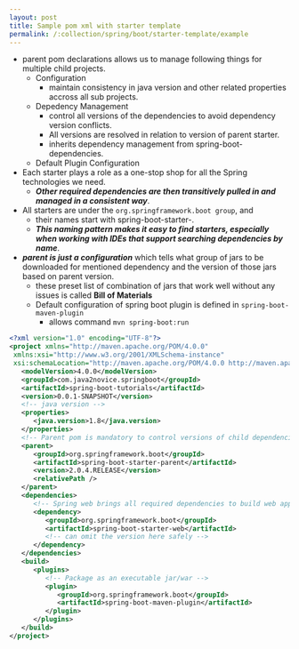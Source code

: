```yaml
---
layout: post
title: Sample pom xml with starter template
permalink: /:collection/spring/boot/starter-template/example
---
```


- parent pom declarations allows us to manage following things for multiple child projects.
    - Configuration
        - maintain consistency in java version and other related properties accross all sub projects.
    - Depedency Management
        - control all versions of the dependencies to avoid dependency version conflicts.
        - All versions are resolved in relation to version of parent starter.
        - inherits dependency management from spring-boot-dependencies.
    - Default Plugin Configuration
- Each starter plays a role as a one-stop shop for all the Spring technologies we need.
  - ***Other required dependencies are then transitively pulled in and managed in a consistent way***.
- All starters are under the `org.springframework.boot group`, and 
  - their names start with spring-boot-starter-.
  - ***This naming pattern makes it easy to find starters, especially when working with IDEs that support searching dependencies by name***.
- ***parent is just a configuration*** which tells what group of jars to be downloaded for mentioned dependency and the version of those jars based on parent version.
  - these preset list of combination of jars that work well without any issues is called **Bill of Materials**
  - Default configuration of spring boot plugin is defined in `spring-boot-maven-plugin`
    - allows command `mvn spring-boot:run`

```xml
<?xml version="1.0" encoding="UTF-8"?>
<project xmlns="http://maven.apache.org/POM/4.0.0"
 xmlns:xsi="http://www.w3.org/2001/XMLSchema-instance"
 xsi:schemaLocation="http://maven.apache.org/POM/4.0.0 http://maven.apache.org/xsd/maven-4.0.0.xsd">
   <modelVersion>4.0.0</modelVersion>
   <groupId>com.java2novice.springboot</groupId>
   <artifactId>spring-boot-tutorials</artifactId>
   <version>0.0.1-SNAPSHOT</version>
   <!-- java version -->
   <properties>
      <java.version>1.8</java.version>
   </properties>
   <!-- Parent pom is mandatory to control versions of child dependencies -->
   <parent>
      <groupId>org.springframework.boot</groupId>
      <artifactId>spring-boot-starter-parent</artifactId>
      <version>2.0.4.RELEASE</version>
      <relativePath />
   </parent>
   <dependencies>
      <!-- Spring web brings all required dependencies to build web application.(Tomcat, Spring MVC etc) -->
      <dependency>
         <groupId>org.springframework.boot</groupId>
         <artifactId>spring-boot-starter-web</artifactId>
         <!-- can omit the version here safely -->
      </dependency>
   </dependencies>
   <build>
      <plugins>
         <!-- Package as an executable jar/war -->
         <plugin>
            <groupId>org.springframework.boot</groupId>
            <artifactId>spring-boot-maven-plugin</artifactId>
         </plugin>
      </plugins>
   </build>
</project>
```
